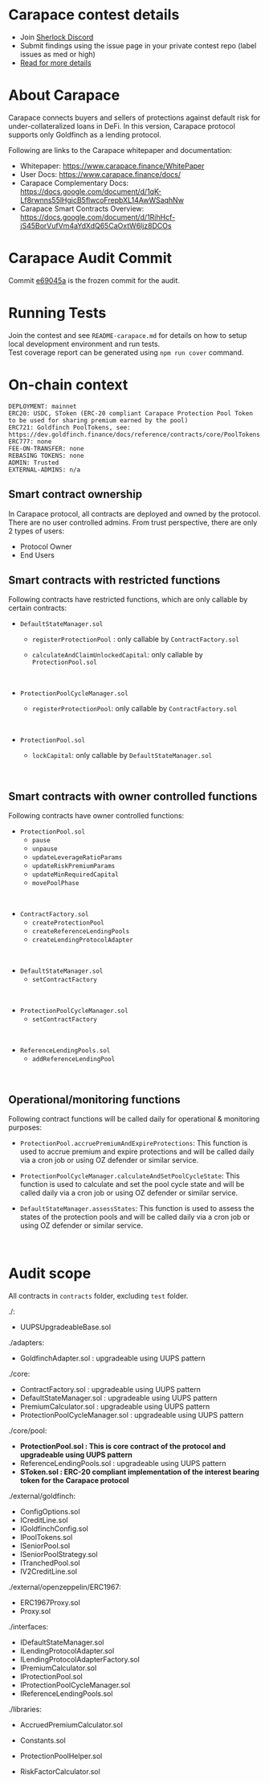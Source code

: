 # Carapace contest details

- Join [Sherlock Discord](https://discord.gg/MABEWyASkp)
- Submit findings using the issue page in your private contest repo (label issues as med or high)
- [Read for more details](https://docs.sherlock.xyz/audits/watsons)

# About Carapace

Carapace connects buyers and sellers of protections against default risk for under-collateralized loans in DeFi.
In this version, Carapace protocol supports only Goldfinch as a lending protocol.

Following are links to the Carapace whitepaper and documentation:

- Whitepaper: https://www.carapace.finance/WhitePaper
- User Docs: https://www.carapace.finance/docs/
- Carapace Complementary Docs: https://docs.google.com/document/d/1qK-Lf8rwnns55lHgicB5flwcoFrepbXL14AwWSaqhNw
- Carapace Smart Contracts Overview: https://docs.google.com/document/d/1RihHcf-jS45BorVufVm4aYdXdQ65CaOxtW6ljz8DCOs

# Carapace Audit Commit

Commit [e69045a](https://github.com/carapace-finance/credit-default-swaps-contracts/commit/e69045a1a721c4a18e8911bfba9edb6bb55bf562) is the frozen commit for the audit.

# Running Tests

Join the contest and see `README-carapace.md` for details on how to setup local development environment and run tests.
<br>
Test coverage report can be generated using `npm run cover` command.

# On-chain context

```
DEPLOYMENT: mainnet
ERC20: USDC, SToken (ERC-20 compliant Carapace Protection Pool Token to be used for sharing premium earned by the pool)
ERC721: Goldfinch PoolTokens, see: https://dev.goldfinch.finance/docs/reference/contracts/core/PoolTokens
ERC777: none
FEE-ON-TRANSFER: none
REBASING TOKENS: none
ADMIN: Trusted
EXTERNAL-ADMINS: n/a
```

## Smart contract ownership

In Carapace protocol, all contracts are deployed and owned by the protocol.
There are no user controlled admins. From trust perspective, there are only 2 types of users:

- Protocol Owner
- End Users

## Smart contracts with restricted functions

Following contracts have restricted functions, which are only callable by certain contracts:

- `DefaultStateManager.sol`

  - `registerProtectionPool` : only callable by `ContractFactory.sol`
  - `calculateAndClaimUnlockedCapital`: only callable by `ProtectionPool.sol`

    <br>

- `ProtectionPoolCycleManager.sol`

  - `registerProtectionPool`: only callable by `ContractFactory.sol`

    <br>

- `ProtectionPool.sol`

  - `lockCapital`: only callable by `DefaultStateManager.sol`

    <br>

## Smart contracts with owner controlled functions

Following contracts have owner controlled functions:

- `ProtectionPool.sol`
  - `pause`
  - `unpause`
  - `updateLeverageRatioParams`
  - `updateRiskPremiumParams`
  - `updateMinRequiredCapital`
  - `movePoolPhase`

<br>

- `ContractFactory.sol`
  - `createProtectionPool`
  - `createReferenceLendingPools`
  - `createLendingProtocolAdapter`

<br>

- `DefaultStateManager.sol`
  - `setContractFactory`

<br>

- `ProtectionPoolCycleManager.sol`
  - `setContractFactory`

<br>

- `ReferenceLendingPools.sol`
  - `addReferenceLendingPool`

<br>

## Operational/monitoring functions

Following contract functions will be called daily for operational & monitoring purposes:

- `ProtectionPool.accruePremiumAndExpireProtections`: This function is used to accrue premium and expire protections and will be called daily via a cron job or using OZ defender or similar service.

- `ProtectionPoolCycleManager.calculateAndSetPoolCycleState`: This function is used to calculate and set the pool cycle state and will be called daily via a cron job or using OZ defender or similar service.

- `DefaultStateManager.assessStates`: This function is used to assess the states of the protection pools and will be called daily via a cron job or using OZ defender or similar service.

<br>

# Audit scope

All contracts in `contracts` folder, excluding `test` folder.

./:

- UUPSUpgradeableBase.sol

./adapters:

- GoldfinchAdapter.sol : upgradeable using UUPS pattern

./core:

- ContractFactory.sol : upgradeable using UUPS pattern
- DefaultStateManager.sol : upgradeable using UUPS pattern
- PremiumCalculator.sol : upgradeable using UUPS pattern
- ProtectionPoolCycleManager.sol : upgradeable using UUPS pattern

./core/pool:

- **ProtectionPool.sol : This is core contract of the protocol and upgradeable using UUPS pattern**
- ReferenceLendingPools.sol : upgradeable using UUPS pattern
- **SToken.sol : ERC-20 compliant implementation of the interest bearing token for the Carapace protocol**

./external/goldfinch:

- ConfigOptions.sol
- ICreditLine.sol
- IGoldfinchConfig.sol
- IPoolTokens.sol
- ISeniorPool.sol
- ISeniorPoolStrategy.sol
- ITranchedPool.sol
- IV2CreditLine.sol

./external/openzeppelin/ERC1967:

- ERC1967Proxy.sol
- Proxy.sol

./interfaces:

- IDefaultStateManager.sol
- ILendingProtocolAdapter.sol
- ILendingProtocolAdapterFactory.sol
- IPremiumCalculator.sol
- IProtectionPool.sol
- IProtectionPoolCycleManager.sol
- IReferenceLendingPools.sol

./libraries:

- AccruedPremiumCalculator.sol
- Constants.sol
- ProtectionPoolHelper.sol
- RiskFactorCalculator.sol

  <br>
